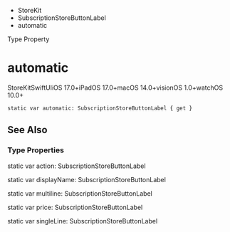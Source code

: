 

- StoreKit
- SubscriptionStoreButtonLabel
-  automatic 

Type Property

# automatic

StoreKitSwiftUIiOS 17.0+iPadOS 17.0+macOS 14.0+visionOS 1.0+watchOS 10.0+

``` source
static var automatic: SubscriptionStoreButtonLabel { get }
```

## See Also

### Type Properties

static var action: SubscriptionStoreButtonLabel

static var displayName: SubscriptionStoreButtonLabel

static var multiline: SubscriptionStoreButtonLabel

static var price: SubscriptionStoreButtonLabel

static var singleLine: SubscriptionStoreButtonLabel

